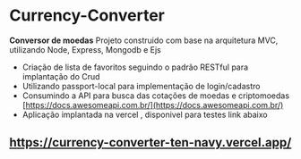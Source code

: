 # Currency-Converter
**Conversor de moedas**
Projeto construido com base na arquitetura MVC, utilizando Node, Express, Mongodb e Ejs

 - Criação de lista de favoritos seguindo o padrão RESTful para implantação do Crud
 - Utilizando passport-local para implementação de login/cadastro
 - Consumindo a API para busca das cotações de moedas e criptomoedas  [https://docs.awesomeapi.com.br/](https://docs.awesomeapi.com.br/)
 - Aplicação implantada na vercel , disponivel para testes link abaixo

## https://currency-converter-ten-navy.vercel.app/


